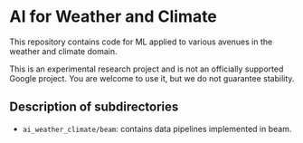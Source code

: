 # AI for Weather and Climate

This repository contains code for ML applied to various avenues in the weather
and climate domain.

This is an experimental research project and is not an officially supported
Google project. You are welcome to use it, but we do not guarantee stability.

## Description of subdirectories

* `ai_weather_climate/beam`: contains data pipelines implemented in beam.
